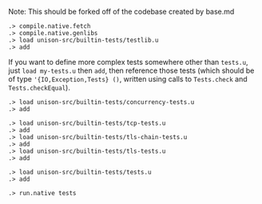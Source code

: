
Note: This should be forked off of the codebase created by base.md

```ucm:hide
.> compile.native.fetch
.> compile.native.genlibs
.> load unison-src/builtin-tests/testlib.u
.> add
```

If you want to define more complex tests somewhere other than `tests.u`, just `load my-tests.u` then `add`,
then reference those tests (which should be of type `'{IO,Exception,Tests} ()`, written using calls
to `Tests.check` and `Tests.checkEqual`).

```ucm:hide
.> load unison-src/builtin-tests/concurrency-tests.u
.> add
```

```ucm:hide
.> load unison-src/builtin-tests/tcp-tests.u
.> add
.> load unison-src/builtin-tests/tls-chain-tests.u
.> add
.> load unison-src/builtin-tests/tls-tests.u
.> add
```

```ucm:hide
.> load unison-src/builtin-tests/tests.u
.> add
```

```ucm
.> run.native tests
```
